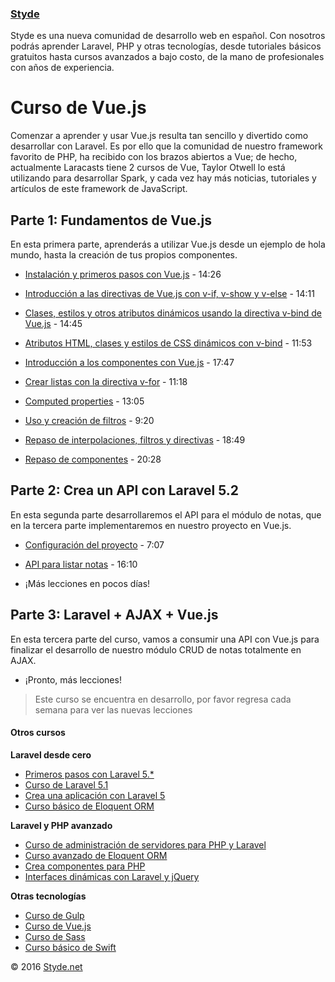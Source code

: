 ### [Styde](https://styde.net/)

Styde es una nueva comunidad de desarrollo web en español. Con nosotros podrás aprender Laravel, PHP y otras tecnologías, desde tutoriales básicos gratuitos hasta cursos avanzados a bajo costo, de la mano de profesionales con años de experiencia.

# Curso de Vue.js

Comenzar a aprender y usar Vue.js resulta tan sencillo y divertido como desarrollar con Laravel. Es por ello que la comunidad de nuestro framework favorito de PHP, ha recibido con los brazos abiertos a Vue; de hecho, actualmente Laracasts tiene 2 cursos de Vue, Taylor Otwell lo está utilizando para desarrollar Spark, y cada vez hay más noticias, tutoriales y artículos de este framework de JavaScript.

## Parte 1: Fundamentos de Vue.js

En esta primera parte, aprenderás a utilizar Vue.js desde un ejemplo de hola mundo, hasta la creación de tus propios componentes.

*  [Instalación y primeros pasos con Vue.js](https://styde.net/introduccion-a-vue-js/#more-9792) - 14:26

*  [Introducción a las directivas de Vue.js con v-if, v-show y v-else](https://styde.net/introduccion-a-las-directivas-de-vue-js-con-v-if-v-show-y-v-else/) - 14:11

*  [Clases, estilos y otros atributos dinámicos usando la directiva v-bind de Vue.js](https://styde.net/metodos-y-manejo-de-eventos-con-v-onclick-y-submit/) - 14:45

*  [Atributos HTML, clases y estilos de CSS dinámicos con v-bind](https://styde.net/clases-estilos-y-otros-atributos-dinamicos-usando-la-directiva-v-bind-de-vue-js/) - 11:53

*  [Introducción a los componentes con Vue.js](https://styde.net/introduccion-a-los-componente-en-vue-js/) - 17:47

*  [Crear listas con la directiva v-for](https://styde.net/crear-listas-con-la-directiva-v-for-de-vue-js/) - 11:18

*  [Computed properties](https://styde.net/computed-properties-en-vue-js/) - 13:05

*  [Uso y creación de filtros](https://styde.net/filtros-en-vue-js/) - 9:20

*  [Repaso de interpolaciones, filtros y directivas](https://styde.net/:interpolaciones-v-for-v-if-metodos-y-filtros-con-vue-js/) - 18:49

*  [Repaso de componentes](https://styde.net/repaso-de-creacion-y-uso-de-componentes-en-vue-js/) - 20:28

## Parte 2: Crea un API con Laravel 5.2

En esta segunda parte desarrollaremos el API para el módulo de notas, que en la tercera parte implementaremos en nuestro proyecto en Vue.js.

*  [Configuración del proyecto](https://styde.net/desarrollo-del-api-con-laravel-5-2-configuracion-del-proyecto/) - 7:07

*  [API para listar notas](https://styde.net/desarrollo-del-api-con-laravel-5-2-listar-notas/) - 16:10

*  ¡Más lecciones en pocos días!

## Parte 3: Laravel + AJAX + Vue.js

En esta tercera parte del curso, vamos a consumir una API con Vue.js para finalizar el desarrollo de nuestro módulo CRUD de notas totalmente en AJAX.

*  ¡Pronto, más lecciones!

> Este curso se encuentra en desarrollo, por favor regresa cada semana para ver las nuevas lecciones



#### Otros cursos

**Laravel desde cero**
 -   [Primeros pasos con Laravel 5.*](https://styde.net/curso-primeros-pasos-con-laravel-5/)
 -   [Curso de Laravel 5.1](https://styde.net/curso-introductorio-laravel-5-1/)
 -   [Crea una aplicación con Laravel 5](https://styde.net/curso-crea-aplicaciones-con-laravel-5/)
 -   [Curso básico de Eloquent ORM](https://styde.net/curso-basico-de-eloquent-orm-con-laravel-5-1/)


**Laravel y PHP avanzado**
 -   [Curso de administración de servidores para PHP y Laravel](https://styde.net/curso-configuracion-administracion-de-servidores-php-laravel/)
 -   [Curso avanzado de Eloquent ORM](https://styde.net/curso-avanzado-de-eloquent-orm/)
 -   [Crea componentes para PHP](https://styde.net/curso-crea-componentes-para-php-y-laravel/)
 -   [Interfaces dinámicas con Laravel y jQuery](https://styde.net/curso-de-interfaces-dinamicas-con-laravel-y-jquery/)

**Otras tecnologías**
-   [Curso de Gulp](https://styde.net/curso-gulp-y-herramientas-de-automatizacion/)
-   [Curso de Vue.js](https://styde.net/curso-de-vue-js/)
-	[Curso de Sass](https://styde.net/curso-de-sass/)
-	[Curso básico de Swift](https://styde.net/curso-basico-de-swift/)

© 2016 [Styde.net](https://styde.net/)
